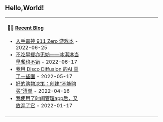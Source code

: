 ## Hello,World!

<table width="960px">
<tr>
<td valign="top" width="50%">

#### 🤾‍♂️ <a href="https://blog.acwinds.com" target="_blank">Recent Blog</a>

<!-- blog starts -->
* <a href='https://blog.acwinds.com/%E5%BF%83%E6%83%85%E9%9A%8F%E7%AC%94/2022/06/25/911zero.html' target='_blank'>入手雷神 911 Zero 游戏本</a> - 2022-06-25
* <a href='https://blog.acwinds.com/2022/06/17/breakfast.html' target='_blank'>不吃早餐亦无妨——冰淇淋当早餐也不错</a> - 2022-06-17
* <a href='https://blog.acwinds.com/%E6%95%B0%E7%A0%81%E7%8E%A9%E5%AE%B6/2022/05/17/e6-88-91-e7-94-a8-disco-diffusion-e7-9a-84ai-e7-94-bb-e4-ba-86-e4-b8-80-e4-ba-9b-e7-94-bb.html' target='_blank'>我用 Disco Diffusion 的AI 画了一些画</a> - 2022-05-17
* <a href='https://blog.acwinds.com/%E5%BF%83%E6%83%85%E9%9A%8F%E7%AC%94/2022/04/16/e5-a5-bd-e7-9a-84-e8-b4-ad-e7-89-a9-e5-86-b3-e7-ad-96-ef-bc-9a-e5-88-9b-e5-bb-ba-e4-b8-8d-e8-83-bd-e8-b4-ad-e4-b9-b0-e6-b8-85-e5-8d-95.html' target='_blank'>好的购物决策：创建“不能购买”清单</a> - 2022-04-16
* <a href='https://blog.acwinds.com/%E5%BF%83%E6%83%85%E9%9A%8F%E7%AC%94/2022/01/17/do-not-manage-your-time.html' target='_blank'>我使用了时间管理app后，又放弃了它</a> - 2022-01-17
<!-- blog ends -->


</td>
<td valign="top" width="50%">

<!-- recent_releases starts -->

<!-- recent_releases ends -->
</td>
</tr>
<tr>
<td valign="top" width="50%">


</td>
<td valign="top" width="50%">
<!-- weekly starts -->


<!-- weekly ends -->

</td>
</tr>

</table>
